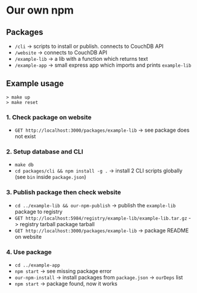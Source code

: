# Our own npm

## Packages

- `/cli` -> scripts to install or publish. connects to CouchDB API
- `/website` -> connects to CouchDB API
- `/example-lib` -> a lib with a function which returns text
- `/example-app` -> small express app which imports and prints `example-lib`

## Example usage

    > make up
    > make reset

### 1. Check package on website

- `GET http://localhost:3000/packages/example-lib` -> see package does not exist

### 2. Setup database and CLI

- `make db`
- `cd packages/cli && npm install -g .` -> install 2 CLI scripts globally (see `bin` inside `package.json`)

### 3. Publish package then check website

- `cd ../example-lib && our-npm-publish` -> publish the `example-lib` package to registry
- `GET http://localhost:5984/registry/example-lib/example-lib.tar.gz` -> registry tarball package tarball
- `GET http://localhost:3000/packages/example-lib` -> package README on website

### 4. Use package

- `cd ../example-app`
- `npm start` -> see missing package error
- `our-npm-install` -> install packages from `package.json` -> `ourDeps` list
- `npm start` -> package found, now it works
